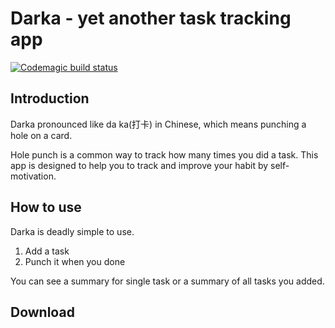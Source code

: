 # Darka - yet another task tracking app

[![Codemagic build status](https://api.codemagic.io/apps/5ccf97a9443815000aa21902/5ccf97a9443815000aa21901/status_badge.svg)](https://codemagic.io/apps/5ccf97a9443815000aa21902/5ccf97a9443815000aa21901/latest_build)

## Introduction

Darka pronounced like da ka(打卡) in Chinese, which means punching a hole on a card.

Hole punch is a common way to track how many times you did a task. This app is designed to help you to track and improve your habit by self-motivation.

## How to use

Darka is deadly simple to use. 
1. Add a task
2. Punch it when you done

You can see a summary for single task or a summary of all tasks you added.

## Download
<!-- TODO: add download link -->